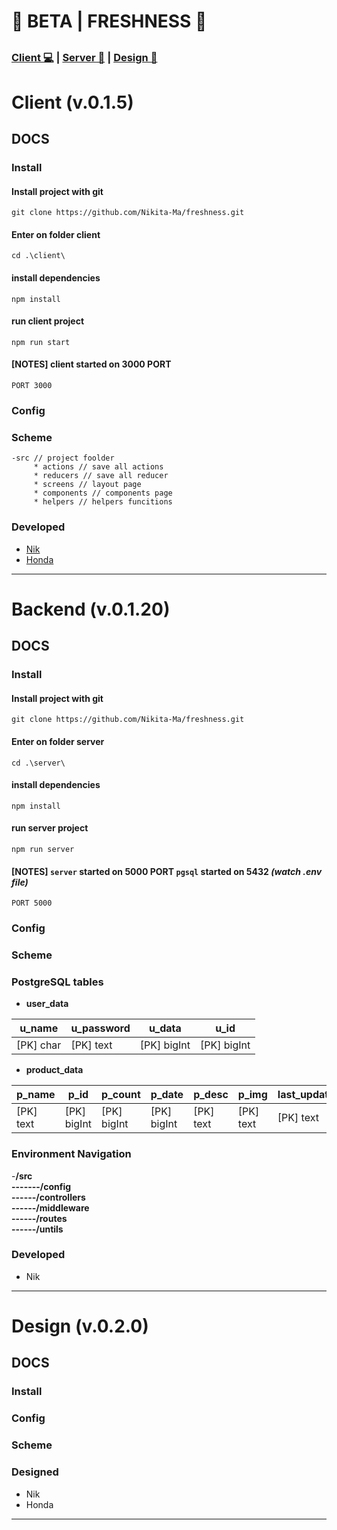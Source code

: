 # 🧨 BETA | FRESHNESS  🎣
## <place on img>
### [Client 💻](https://github.com/Nikita-Ma/freshness/tree/dev/client) | [Server 💾](https://github.com/Nikita-Ma/freshness/tree/dev/server) | [Design 🔮](https://www.figma.com/file/cHbeanptjFKHGKZzJBv1Ko/WEB-PA-PROJECT?node-id=0%3A1&t=c3zXtzdC05NSsEbh-1)

# Client (v.0.1.5) 


## DOCS

### Install

#### Install project with git

`git clone https://github.com/Nikita-Ma/freshness.git
`

#### Enter on folder client

`cd .\client\ `

#### install dependencies

`npm install`

#### run client project

`npm run start`

#### [NOTES] client started on 3000 PORT

`PORT 3000`

### Config

### Scheme

```
-src // project foolder
     * actions // save all actions
     * reducers // save all reducer
     * screens // layout page
     * components // components page
     * helpers // helpers funcitions
```

### Developed

- [Nik](https://github.com/Nikita-Ma)
- [Honda](https://github.com/hondocha)

---


# Backend (v.0.1.20)

## DOCS

### Install

#### Install project with git

`git clone https://github.com/Nikita-Ma/freshness.git  
`

#### Enter on folder server

`cd .\server\ `

#### install dependencies

`npm install`

#### run server project

`npm run server`

#### [NOTES] `server` started on 5000 PORT `pgsql` started on 5432 _(watch .env file)_

`PORT 5000`

### Config

### Scheme

### PostgreSQL tables

- **user_data**

|u_name|u_password  |u_data   |u_id  |
|--|--|--|--|
| [PK] char| [PK] text |[PK] bigInt|[PK] bigInt|


- **product_data**

|p_name|p_id  | p_count   |p_date  |p_desc  |p_img  | last_updated | 
|--|--|--|--|--|--|--|
| [PK] text| [PK] bigInt |[PK] bigInt|[PK] bigInt|[PK] text| [PK] text | [PK] text | 

### Environment Navigation


-**/src**
<br>
**-------/config**
<br>
**------/controllers**
<br>
**------/middleware**
<br>
**------/routes**
<br>
**------/untils**

### Developed

- Nik

---

# Design  (v.0.2.0)

## DOCS

###  Install

### Config

### Scheme


### Designed
* Nik
* Honda
---
